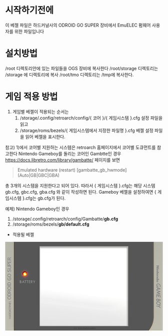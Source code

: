 # 시작하기전에
이 베젤 파일은 하드커널사의 ODROID GO SUPER 장비에서 EmuELEC 펌웨어 사용자를 위한 파일입니다

# 설치방법

/root 디렉토리안에 있는 파일들을 OGS 장비에 복사한다
    /root/storage 디렉토리는 /storage 에 디렉토리에 복사
    /root/tmo 디렉토리는 /tmp에 복사한다.
    
# 게임 적용 방법

1. 게임별 베젤이 적용되는 순서는
   1) /storage/.config/retroarch/config/{ 코어 }/{ 게임시스템 }.cfg 설정 파일을 읽고
   2) /storage/roms/bezels/{ 게임시스템에서 지정한 파일명 }.cfg 베젤 설정 파일을 읽어 베젤을 표시한다.

참고) 1)에서 코어별 지원하는 시스템은 retroarch 홈페이지에서 코어별 도큐먼트를 참고한다
   Nintendo Gameboy를 돌리는 코어인 Gambtte인 경우 
   https://docs.libretro.com/library/gambatte/ 페이지를 보면
   
   > Emulated hardware (restart) [gambatte_gb_hwmode] (Auto|GB|GBC|GBA)
   
   총 3개의 시스템을 지원한다고 되어 있다. 
   따라서 { 게임시스템 }.cfg는 해당 시스템 gb.cfg, gbc.cfg, gba.cfg 와 같이 작성하면 된다.
   Gameboy 베젤을 설정하여면 { 게임시스템 }.cfg는 gb.cfg가 된다.
   

예제) Nintendo Gameboy인 경우
   1) /storage/.config/retroarch/config/Gambatte/**gb.cfg**
   2) /storage/roms/bezels/**gb/default.cfg**

   - 적용될 베젤
   
![Gameboy 3x크기의 베젤 이미지](/root/storage/roms/bezels/gb/default.png)



   
